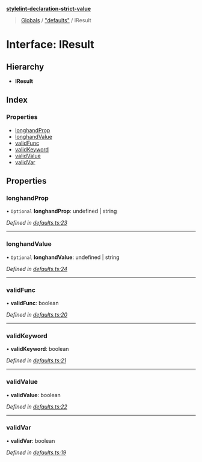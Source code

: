 **[stylelint-declaration-strict-value](../README.md)**

> [Globals](../README.md) / ["defaults"](../modules/_defaults_.md) / IResult

# Interface: IResult

## Hierarchy

* **IResult**

## Index

### Properties

* [longhandProp](_defaults_.iresult.md#longhandprop)
* [longhandValue](_defaults_.iresult.md#longhandvalue)
* [validFunc](_defaults_.iresult.md#validfunc)
* [validKeyword](_defaults_.iresult.md#validkeyword)
* [validValue](_defaults_.iresult.md#validvalue)
* [validVar](_defaults_.iresult.md#validvar)

## Properties

### longhandProp

• `Optional` **longhandProp**: undefined \| string

*Defined in [defaults.ts:23](https://github.com/AndyOGo/stylelint-declaration-strict-value/blob/9dd516f/src/defaults.ts#L23)*

___

### longhandValue

• `Optional` **longhandValue**: undefined \| string

*Defined in [defaults.ts:24](https://github.com/AndyOGo/stylelint-declaration-strict-value/blob/9dd516f/src/defaults.ts#L24)*

___

### validFunc

•  **validFunc**: boolean

*Defined in [defaults.ts:20](https://github.com/AndyOGo/stylelint-declaration-strict-value/blob/9dd516f/src/defaults.ts#L20)*

___

### validKeyword

•  **validKeyword**: boolean

*Defined in [defaults.ts:21](https://github.com/AndyOGo/stylelint-declaration-strict-value/blob/9dd516f/src/defaults.ts#L21)*

___

### validValue

•  **validValue**: boolean

*Defined in [defaults.ts:22](https://github.com/AndyOGo/stylelint-declaration-strict-value/blob/9dd516f/src/defaults.ts#L22)*

___

### validVar

•  **validVar**: boolean

*Defined in [defaults.ts:19](https://github.com/AndyOGo/stylelint-declaration-strict-value/blob/9dd516f/src/defaults.ts#L19)*
